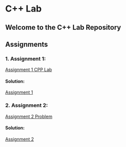 # C++ Lab

## Welcome to the C++ Lab Repository

## Assignments 
### 1.  Assignment 1: 
[Assignment 1 CPP Lab](Assignments(Problems)/Assignment-1-CPP_Lab.pdf)
#### Solution:
[Assignment 1](Assignment-1)

### 2. Assignment 2:
[Assignment 2 Problem](C-prog-exercise.pdf)

#### Solution:
[Assignment 2](Assignment-2)
